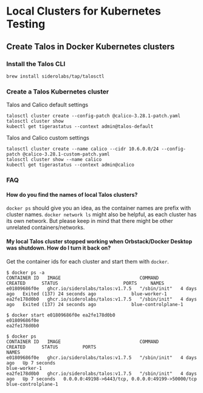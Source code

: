 # Local Clusters for Kubernetes Testing

## Create Talos in Docker Kubernetes clusters

### Install the Talos CLI

```
brew install siderolabs/tap/talosctl
```

### Create a Talos Kubernetes cluster

Talos and Calico default settings

```
talosctl cluster create --config-patch @calico-3.28.1-patch.yaml
talosctl cluster show
kubectl get tigerastatus --context admin@talos-default
```

Talos and Calico custom settings

```
talosctl cluster create --name calico --cidr 10.6.0.0/24 --config-patch @calico-3.28.1-custom-patch.yaml
talosctl cluster show --name calico
kubectl get tigerastatus --context admin@calico
```

### FAQ

#### How do you find the names of local Talos clusters?

`docker ps` should give you an idea, as the container names are prefix with cluster names. `docker network ls` might also be helpful, as each cluster has its own network. But please keep in mind that there might be other unrelated containers/networks.

#### My local Talos cluster stopped working when Orbstack/Docker Desktop was shutdown.  How do I turn it back on?

Get the container ids for each cluster and start them with `docker`. 

```
$ docker ps -a
CONTAINER ID   IMAGE                             COMMAND        CREATED      STATUS                        PORTS     NAMES
e01809686f0e   ghcr.io/siderolabs/talos:v1.7.5   "/sbin/init"   4 days ago   Exited (137) 24 seconds ago             blue-worker-1
ea2fe178d0b0   ghcr.io/siderolabs/talos:v1.7.5   "/sbin/init"   4 days ago   Exited (137) 24 seconds ago             blue-controlplane-1
```

```
$ docker start e01809686f0e ea2fe178d0b0
e01809686f0e
ea2fe178d0b0
```

```
$ docker ps
CONTAINER ID   IMAGE                             COMMAND        CREATED      STATUS         PORTS                                               NAMES
e01809686f0e   ghcr.io/siderolabs/talos:v1.7.5   "/sbin/init"   4 days ago   Up 7 seconds                                                       blue-worker-1
ea2fe178d0b0   ghcr.io/siderolabs/talos:v1.7.5   "/sbin/init"   4 days ago   Up 7 seconds   0.0.0.0:49198->6443/tcp, 0.0.0.0:49199->50000/tcp   blue-controlplane-1
```
